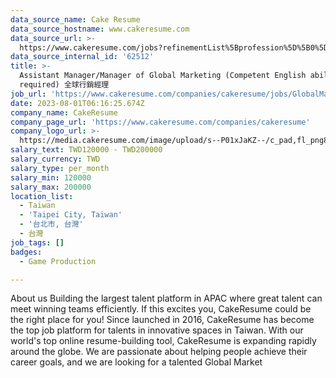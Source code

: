 ```yaml
---
data_source_name: Cake Resume
data_source_hostname: www.cakeresume.com
data_source_url: >-
  https://www.cakeresume.com/jobs?refinementList%5Bprofession%5D%5B0%5D=game-production&range%5Bsalary_range%5D%5Bmin%5D=100000
data_source_internal_id: '62512'
title: >-
  Assistant Manager/Manager of Global Marketing (Competent English ability
  required) 全球行銷經理
job_url: 'https://www.cakeresume.com/companies/cakeresume/jobs/GlobalMarketing'
date: 2023-08-01T06:16:25.674Z
company_name: CakeResume
company_page_url: 'https://www.cakeresume.com/companies/cakeresume'
company_logo_url: >-
  https://media.cakeresume.com/image/upload/s--P01xJaKZ--/c_pad,fl_png8,h_200,w_200/v1586508643/page_2_logo_1468389599.png
salary_text: TWD120000 - TWD200000
salary_currency: TWD
salary_type: per_month
salary_min: 120000
salary_max: 200000
location_list:
  - Taiwan
  - 'Taipei City, Taiwan'
  - '台北市, 台灣'
  - 台灣
job_tags: []
badges:
  - Game Production

---
```


About us Building the largest talent platform in APAC where great talent can meet winning teams efficiently. If this excites you, CakeResume could be the right place for you! Since launched in 2016, CakeResume has become the top job platform for talents in innovative spaces in Taiwan. With our world's top online resume-building tool, CakeResume is expanding rapidly around the globe. We are passionate about helping people achieve their career goals, and we are looking for a talented Global Market